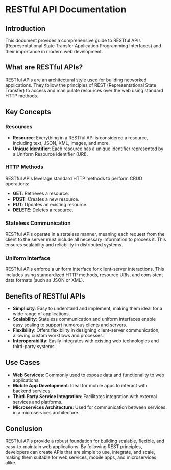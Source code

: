 # RESTful API Documentation

## Introduction
This document provides a comprehensive guide to RESTful APIs (Representational State Transfer Application Programming Interfaces) and their importance in modern web development.

## What are RESTful APIs?
RESTful APIs are an architectural style used for building networked applications. They follow the principles of REST (Representational State Transfer) to access and manipulate resources over the web using standard HTTP methods.

## Key Concepts

### Resources
- **Resource**: Everything in a RESTful API is considered a resource, including text, JSON, XML, images, and more.
- **Unique Identifier**: Each resource has a unique identifier represented by a Uniform Resource Identifier (URI).

### HTTP Methods
RESTful APIs leverage standard HTTP methods to perform CRUD operations:
- **GET**: Retrieves a resource.
- **POST**: Creates a new resource.
- **PUT**: Updates an existing resource.
- **DELETE**: Deletes a resource.

### Stateless Communication
RESTful APIs operate in a stateless manner, meaning each request from the client to the server must include all necessary information to process it. This ensures scalability and reliability in distributed systems.

### Uniform Interface
RESTful APIs enforce a uniform interface for client-server interactions. This includes using standardized HTTP methods, resource URIs, and consistent data formats (such as JSON or XML).

## Benefits of RESTful APIs
- **Simplicity**: Easy to understand and implement, making them ideal for a wide range of applications.
- **Scalability**: Stateless communication and uniform interfaces enable easy scaling to support numerous clients and servers.
- **Flexibility**: Offers flexibility in designing client-server communication, allowing custom workflows and processes.
- **Interoperability**: Easily integrates with existing web technologies and third-party systems.

## Use Cases
- **Web Services**: Commonly used to expose data and functionality to web applications.
- **Mobile App Development**: Ideal for mobile apps to interact with backend services.
- **Third-Party Service Integration**: Facilitates integration with external services and platforms.
- **Microservices Architecture**: Used for communication between services in a microservices architecture.

## Conclusion
RESTful APIs provide a robust foundation for building scalable, flexible, and easy-to-maintain web applications. By following REST principles, developers can create APIs that are simple to use, integrate, and scale, making them suitable for web services, mobile apps, and microservices alike.